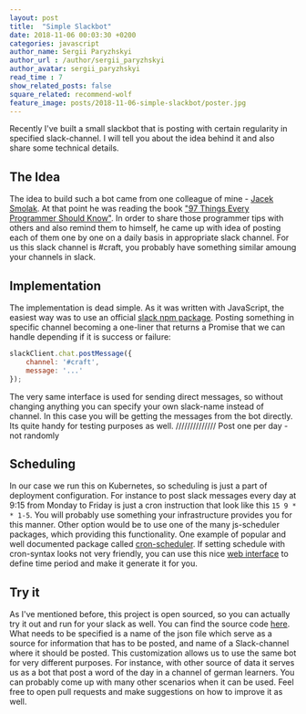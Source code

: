 ```yaml
---
layout: post
title:  "Simple Slackbot"
date: 2018-11-06 00:03:30 +0200
categories: javascript
author_name: Sergii Paryzhskyi
author_url : /author/sergii_paryzhskyi
author_avatar: sergii_paryzhskyi
read_time : 7
show_related_posts: false
square_related: recommend-wolf
feature_image: posts/2018-11-06-simple-slackbot/poster.jpg
---
```


Recently I've built a small slackbot that is posting with certain regularity in specified slack-channel. I will tell you about the idea behind it and also share some technical details.


## The Idea

The idea to build such a bot came from one colleague of mine - [Jacek Smolak][jacek]. At that point he was reading the book ["97 Things Every Programmer Should Know"][book-link]. In order to share those programmer tips with others and also remind them to himself, he came up with idea of posting each of them one by one on a daily basis in appropriate slack channel. For us this slack channel is #craft, you probably have something similar amoung your channels in slack.


## Implementation

The implementation is dead simple. As it was written with JavaScript, the easiest way was to use an official [slack npm package][slack-npm]. Posting something in specific channel becoming a one-liner that returns a Promise that we can handle depending if it is success or failure:

```js
slackClient.chat.postMessage({
    channel: '#craft',
    message: '...'
});
```

The very same interface is used for sending direct messages, so without changing anything you can specify your own slack-name instead of channel. In this case you will be getting the messages from the bot directly. Its quite handy for testing purposes as well.
////////////// Post one per day - not randomly


## Scheduling

In our case we run this on Kubernetes, so scheduling is just a part of deployment configuration. For instance to post slack messages every day at 9:15 from Monday to Friday is just a cron instruction that look like this `15 9 * * 1-5`.
You will probably use something your infrastructure provides you for this manner. Other option would be to use one of the many js-scheduler packages, which providing this functionality. One example of popular and well documented package called [cron-scheduler][cron-scheduler].
If setting schedule with cron-syntax looks not very friendly, you can use this nice [web interface][cron-generator] to define time period and make it generate it for you.


## Try it

As I've mentioned before, this project is open sourced, so you can actually try it out and run for your slack as well. You can find the source code [here][github-quote-bot]. What needs to be specified is a name of the json file which serve as a source for information that has to be posted, and name of a Slack-channel where it should be posted. This customization allows us to use the same bot for very different purposes. For instance, with other source of data it serves us as a bot that post a word of the day in a channel of german learners. You can probably come up with many other scenarios when it can be used. Feel free to open pull requests and make suggestions on how to improve it as well.


[jacek]: http://techblog.holidaycheck.com/author/jaceksmolak/
[book-link]: http://shop.oreilly.com/product/9780596809492.do
[slack-npm]: https://www.npmjs.com/package/slack
[cron-scheduler]: https://www.npmjs.com/package/cron-scheduler
[github-quote-bot]: https://github.com/HeeL/quote-bot
[cron-generator]: https://crontab-generator.org/
